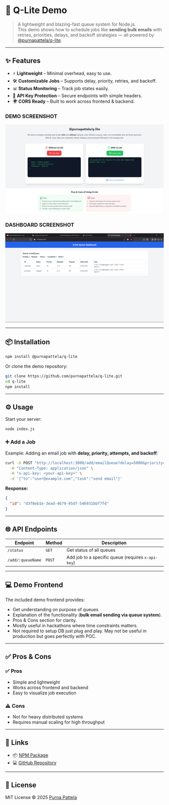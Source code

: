 # 🚀 Q-Lite Demo  

> A lightweight and blazing-fast queue system for Node.js.  
> This demo shows how to schedule jobs like **sending bulk emails** with retries, priorities, delays, and backoff strategies — all powered by [@purnapattela/q-lite](https://www.npmjs.com/package/@purnapattela/q-lite).  

---

## ✨ Features  

- ⚡ **Lightweight** – Minimal overhead, easy to use.  
- 🛠️ **Customizable Jobs** – Supports delay, priority, retries, and backoff.  
- 📊 **Status Monitoring** – Track job states easily.  
- 🔑 **API Key Protection** – Secure endpoints with simple headers.  
- 🌍 **CORS Ready** – Built to work across frontend & backend.  

### DEMO SCREENSHOT
![DEMO SCREENSHOT](./public/demo.png)
### DASHBOARD SCREENSHOT
![DASHBOARD SCREENSHOT](./public/dashboard.png)

---
## 📦 Installation  

```bash
npm install @purnapattela/q-lite
````

Or clone the demo repository:

```bash
git clone https://github.com/purnapattela/q-lite.git
cd q-lite
npm install
```

---

## ⚙️ Usage

Start your server:

```bash
node index.js
```

### ➕ Add a Job

Example: Adding an email job with **delay, priority, attempts, and backoff**:

```bash
curl -X POST "http://localhost:3000/add/emailQueue?delay=5000&priority=10&attempts=5&backoff=2000" \
  -H "Content-Type: application/json" \
  -H "x-api-key: <your-api-key>" \
  -d '{"to":"user@example.com","task":"send email"}'
```

**Response:**

```json
{
  "id": "d3f8eb1e-3ead-4679-95df-546931bbf7fd"
}
```

---

## 🌐 API Endpoints

| Endpoint          | Method | Description                                        |
| ----------------- | ------ | -------------------------------------------------- |
| `/status`         | `GET`  | Get status of all queues                           |
| `/add/:queueName` | `POST` | Add job to a specific queue (requires `x-api-key`) |

---

## 💻 Demo Frontend

The included demo frontend provides:

* Get understanding on purpose of queues
* Explanation of the functionality (**bulk email sending via queue system**).
* Pros & Cons section for clarity.
* Mostly useful in hackathons where time constraints matters.
* Not required to setup DB just plug and play. May not be useful in production but goes perfectly with POC.

---

## ✅ Pros & Cons

### ✅ Pros

* Simple and lightweight
* Works across frontend and backend
* Easy to visualize job execution

### ⚠️ Cons

* Not for heavy distributed systems
* Requires manual scaling for high throughput

---

## 📌 Links

* 📦 [NPM Package](https://www.npmjs.com/package/@purnapattela/q-lite)
* 💻 [GitHub Repository](https://github.com/purnapattela/q-lite)

---

## 📜 License

MIT License © 2025 [Purna Pattela](https://github.com/purnapattela)

